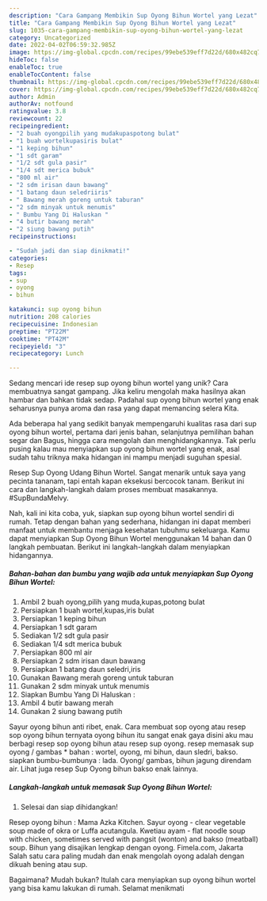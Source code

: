 ```yaml
---
description: "Cara Gampang Membikin Sup Oyong Bihun Wortel yang Lezat"
title: "Cara Gampang Membikin Sup Oyong Bihun Wortel yang Lezat"
slug: 1035-cara-gampang-membikin-sup-oyong-bihun-wortel-yang-lezat
category: Uncategorized
date: 2022-04-02T06:59:32.985Z
image: https://img-global.cpcdn.com/recipes/99ebe539eff7d22d/680x482cq70/sup-oyong-bihun-wortel-foto-resep-utama.jpg
hideToc: false
enableToc: true
enableTocContent: false
thumbnail: https://img-global.cpcdn.com/recipes/99ebe539eff7d22d/680x482cq70/sup-oyong-bihun-wortel-foto-resep-utama.jpg
cover: https://img-global.cpcdn.com/recipes/99ebe539eff7d22d/680x482cq70/sup-oyong-bihun-wortel-foto-resep-utama.jpg
author: Admin
authorAv: notfound
ratingvalue: 3.8
reviewcount: 22
recipeingredient:
- "2 buah oyongpilih yang mudakupaspotong bulat"
- "1 buah wortelkupasiris bulat"
- "1 keping bihun"
- "1 sdt garam"
- "1/2 sdt gula pasir"
- "1/4 sdt merica bubuk"
- "800 ml air"
- "2 sdm irisan daun bawang"
- "1 batang daun seledriiris"
- " Bawang merah goreng untuk taburan"
- "2 sdm minyak untuk menumis"
- " Bumbu Yang Di Haluskan "
- "4 butir bawang merah"
- "2 siung bawang putih"
recipeinstructions:

- "Sudah jadi dan siap dinikmati!"
categories:
- Resep
tags:
- sup
- oyong
- bihun

katakunci: sup oyong bihun 
nutrition: 208 calories
recipecuisine: Indonesian
preptime: "PT22M"
cooktime: "PT42M"
recipeyield: "3"
recipecategory: Lunch

---
```





Sedang mencari ide resep sup oyong bihun wortel yang unik? Cara membuatnya sangat gampang. Jika keliru mengolah maka hasilnya akan hambar dan bahkan tidak sedap. Padahal sup oyong bihun wortel yang enak seharusnya punya aroma dan rasa yang dapat memancing selera Kita.





Ada beberapa hal yang sedikit banyak mempengaruhi kualitas rasa dari sup oyong bihun wortel, pertama dari jenis bahan, selanjutnya pemilihan bahan segar dan Bagus, hingga cara mengolah dan menghidangkannya. Tak perlu pusing kalau mau menyiapkan sup oyong bihun wortel yang enak,      asal sudah tahu triknya maka hidangan ini mampu menjadi suguhan spesial.














Resep Sup Oyong Udang Bihun Wortel. Sangat menarik untuk saya yang pecinta tananam, tapi entah kapan eksekusi bercocok tanam. Berikut ini cara dan langkah-langkah dalam proses membuat masakannya. #SupBundaMelvy.






Nah, kali ini kita coba, yuk, siapkan sup oyong bihun wortel sendiri di rumah. Tetap dengan bahan yang sederhana, hidangan ini dapat memberi manfaat untuk membantu menjaga kesehatan tubuhmu sekeluarga. Kamu dapat menyiapkan Sup Oyong Bihun Wortel menggunakan 14 bahan dan 0 langkah pembuatan. Berikut ini langkah-langkah dalam menyiapkan hidangannya.

<!--inarticleads1-->

##### Bahan-bahan dan bumbu yang wajib ada untuk menyiapkan Sup Oyong Bihun Wortel:

1. Ambil 2 buah oyong,pilih yang muda,kupas,potong bulat
1. Persiapkan 1 buah wortel,kupas,iris bulat
1. Persiapkan 1 keping bihun
1. Persiapkan 1 sdt garam
1. Sediakan 1/2 sdt gula pasir
1. Sediakan 1/4 sdt merica bubuk
1. Persiapkan 800 ml air
1. Persiapkan 2 sdm irisan daun bawang
1. Persiapkan 1 batang daun seledri,iris
1. Gunakan  Bawang merah goreng untuk taburan
1. Gunakan 2 sdm minyak untuk menumis
1. Siapkan  Bumbu Yang Di Haluskan :
1. Ambil 4 butir bawang merah
1. Gunakan 2 siung bawang putih


Sayur oyong bihun anti ribet, enak. Cara membuat sop oyong atau resep sop oyong bihun ternyata oyong bihun itu sangat enak gaya disini aku mau berbagi resep sop oyong bihun atau resep sup oyong. resep memasak sup oyong / gambas * bahan : wortel, oyong, mi bihun, daun sledri, bakso. siapkan bumbu-bumbunya : lada. Oyong/ gambas, bihun jagung direndam air. Lihat juga resep Sup Oyong bihun bakso enak lainnya. 

<!--inarticleads2-->

##### Langkah-langkah untuk memasak Sup Oyong Bihun Wortel:


1. Selesai dan siap dihidangkan!

Resep oyong bihun : Mama Azka Kitchen. Sayur oyong - clear vegetable soup made of okra or Luffa acutangula. Kwetiau ayam - flat noodle soup with chicken, sometimes served with pangsit (wonton) and bakso (meatball) soup. Bihun yang disajikan lengkap dengan oyong. Fimela.com, Jakarta Salah satu cara paling mudah dan enak mengolah oyong adalah dengan dikuah bening atau sup. 

Bagaimana? Mudah bukan? Itulah cara menyiapkan sup oyong bihun wortel yang bisa kamu lakukan di rumah. Selamat menikmati
